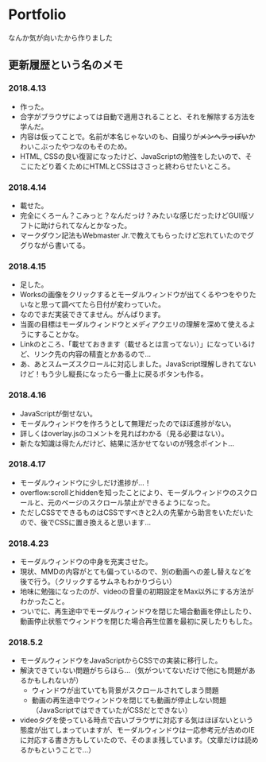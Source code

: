 # Portfolio  
なんか気が向いたから作りました  

## 更新履歴という名のメモ  
### 2018.4.13  
* 作った。  
* 合字がブラウザによっては自動で適用されることと、それを解除する方法を学んだ。  
* 内容は仮ってことで。名前が本名じゃないのも、自撮りが~~メンヘラっぽい~~かわいこぶったやつなのもそのため。  
* HTML, CSSの良い復習になったけど、JavaScriptの勉強をしたいので、そこにたどり着くためにHTMLとCSSはささっと終わらせたいところ。  
### 2018.4.14  
* 載せた。
* 完全にくろーん？こみっと？なんだっけ？みたいな感じだったけどGUI版ソフトに助けられてなんとかなった。
* マークダウン記法もWebmaster Jr.で教えてもらったけど忘れていたのでググりながら書いてる。
### 2018.4.15
* 足した。
* Worksの画像をクリックするとモーダルウィンドウが出てくるやつをやりたいなと思って調べてたら日付が変わっていた。
* なのでまだ実装できてません。がんばります。
* 当面の目標はモーダルウィンドウとメディアクエリの理解を深めて使えるようにすることかな。
* Linkのところ、「載せておきます（載せるとは言ってない）」になっているけど、リンク先の内容の精査とかあるので…
* あ、あとスムーズスクロールに対応しました。JavaScript理解しきれてないけど！もう少し縦長になったら一番上に戻るボタンも作る。
### 2018.4.16
* JavaScriptが倒せない。
* モーダルウィンドウを作ろうとして無理だったのでほぼ進捗がない。
* 詳しくはoverlay.jsのコメントを見ればわかる（見る必要はない）。
* 新たな知識は得たんだけど、結果に活かせてないのが残念ポイント…
### 2018.4.17
* モーダルウィンドウに少しだけ進捗が…！
* overflow:scrollとhiddenを知ったことにより、モーダルウィンドウのスクロールと、元のページのスクロール禁止ができるようになった。
* ただしCSSでできるものはCSSですべきと2人の先輩から助言をいただいたので、後でCSSに置き換えると思います…
### 2018.4.23
* モーダルウィンドウの中身を充実させた。
* 現状、MMDの内容がとても偏っているので、別の動画への差し替えなどを後で行う。（クリックするサムネもわかりづらい）
* 地味に勉強になったのが、videoの音量の初期設定をMax以外にする方法がわかったこと。
* ついでに、再生途中でモーダルウィンドウを閉じた場合動画を停止したり、動画停止状態でウィンドウを閉じた場合再生位置を最初に戻したりもした。
### 2018.5.2
* モーダルウィンドウをJavaScriptからCSSでの実装に移行した。
* 解決できていない問題がちらほら…（気がついてないだけで他にも問題があるかもしれないが）
  * ウィンドウが出ていても背景がスクロールされてしまう問題
  * 動画の再生途中でウィンドウを閉じても動画が停止しない問題（JavaScriptではできていたがCSSだとできない）
* videoタグを使っている時点で古いブラウザに対応する気はほぼないという態度が出てしまっていますが、モーダルウィンドウは一応参考元が古めのIEに対応する書き方もしていたので、そのまま残しています。（文章だけは読めるかもということで…）

